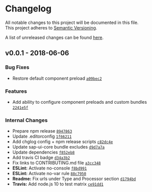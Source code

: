 # Changelog
All notable changes to this project will be documented in this file.  
This project adheres to [Semantic Versioning](http://semver.org/spec/v2.0.0.html).

A list of unreleased changes can be found [here](https://github.com/SAP/ui5-builder/compare/v0.0.1...HEAD).

<a name="v0.0.1"></a>
## v0.0.1 - 2018-06-06
### Bug Fixes
- Restore default component preload [`a09bec2`](https://github.com/SAP/ui5-builder/commit/a09bec2f57f45a1c5d74681b3bdec4f7fdc45343)

### Features
- Add ability to configure component preloads and custom bundles [`2241e5f`](https://github.com/SAP/ui5-builder/commit/2241e5ff98fd95f1f80cc74959655ae7a9c660e7)

### Internal Changes
- Prepare npm release [`8947863`](https://github.com/SAP/ui5-builder/commit/8947863f6339d34aff801679e0338fe32c042194)
- Update .editorconfig [`1f66211`](https://github.com/SAP/ui5-builder/commit/1f66211e3f7b82085caf90c341cee2c4c671fb8a)
- Add chglog config + npm release scripts [`c82dc4e`](https://github.com/SAP/ui5-builder/commit/c82dc4e52c95260ba6e2c2f6423ce18ba9330267)
- Update sap-ui-core bundle excludes [`d9d7a7a`](https://github.com/SAP/ui5-builder/commit/d9d7a7a75711c8f797c479dbd60b7c7aa2d984ea)
- Update dependencies [`f852eb8`](https://github.com/SAP/ui5-builder/commit/f852eb87f98e0f1feb18fbe2b0306781f8ae52f1)
- Add travis CI badge [`d34a3b2`](https://github.com/SAP/ui5-builder/commit/d34a3b264006dfacbd31cbb5ed2ef929fa8076b5)
- Fix links to CONTRIBUTING.md file [`a3cc348`](https://github.com/SAP/ui5-builder/commit/a3cc3482cbb8c88b6e3dce6d46143473a66ce3e0)
- **ESLint:** Activate no-console [`f8bd991`](https://github.com/SAP/ui5-builder/commit/f8bd99159c5359edf7bb53425c1650ee46fa0663)
- **ESLint:** Activate no-var rule [`88c7950`](https://github.com/SAP/ui5-builder/commit/88c79501c3db9b579521a88d57a0e8a2742088bb)
- **Readme:** Fix urls under Type and Processor section [`d1794bd`](https://github.com/SAP/ui5-builder/commit/d1794bd7026a9008b0b67870c91141f66511877a)
- **Travis:** Add node.js 10 to test matrix [`ce91dd1`](https://github.com/SAP/ui5-builder/commit/ce91dd17e4e28932a838ec743a489ff6495d21a9)


